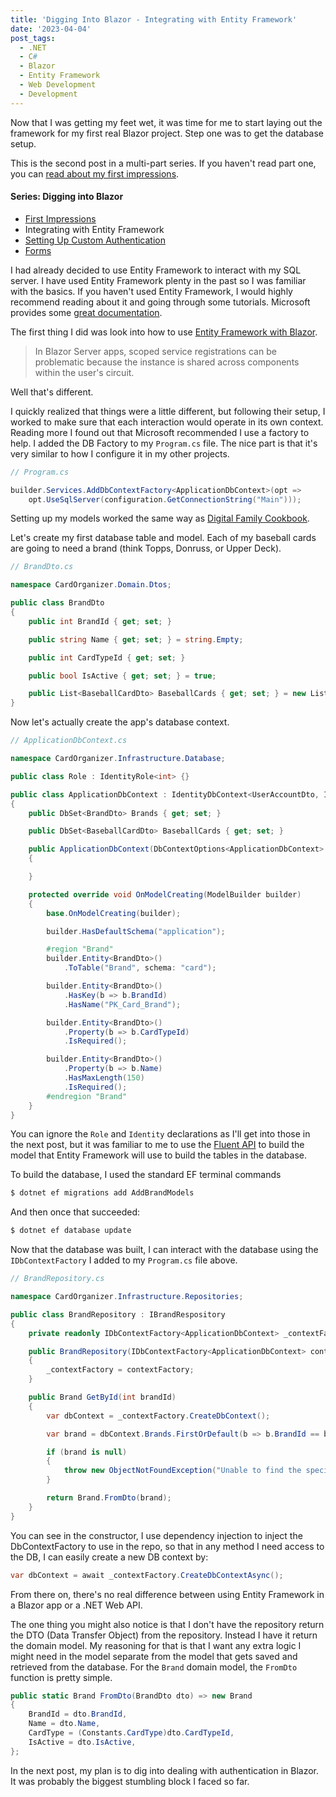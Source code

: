 ```yaml
---
title: 'Digging Into Blazor - Integrating with Entity Framework'
date: '2023-04-04'
post_tags:
  - .NET
  - C#
  - Blazor
  - Entity Framework
  - Web Development
  - Development
---
```


Now that I was getting my feet wet, it was time for me to start laying out the framework for my first real Blazor project. Step one was to get the database setup.
<!-- excerpt -->

This is the second post in a multi-part series. If you haven't read part one, you can [read about my first impressions](https://kpwags.com/posts/2023/03/19/digging-into-blazor-first-impressions).

<section class="blog-series">
    <h4>Series: Digging into Blazor</h4>
    <ul class="posts">
        <li class="post"><a href="/posts/2023/03/19/digging-into-blazor-first-impressions">First Impressions</a></li>
        <li class="post"><span class="current">Integrating with Entity Framework</span></li>
        <li class="post"><a href="/posts/2023/07/31/blazor-custom-authentication">Setting Up Custom Authentication</a></li>
        <li class="post"><a href="/posts/2023/09/29/digging-into-blazor-forms">Forms</a></li>
    </ul>
</section>

I had already decided to use Entity Framework to interact with my SQL server. I have used Entity Framework plenty in the past so I was familiar with the basics. If you haven't used Entity Framework, I would highly recommend reading about it and going through some tutorials. Microsoft provides some [great documentation](https://learn.microsoft.com/en-us/ef/core/).

The first thing I did was look into how to use [Entity Framework with Blazor](https://learn.microsoft.com/en-us/aspnet/core/blazor/blazor-server-ef-core?view=aspnetcore-7.0).

> In Blazor Server apps, scoped service registrations can be problematic because the instance is shared across components within the user's circuit.

Well that's different.

I quickly realized that things were a little different, but following their setup, I worked to make sure that each interaction would operate in its own context. Reading more I found out that Microsoft recommended I use a factory to help. I added the DB Factory to my `Program.cs` file. The nice part is that it's very similar to how I configure it in my other projects.

```csharp
// Program.cs

builder.Services.AddDbContextFactory<ApplicationDbContext>(opt =>
    opt.UseSqlServer(configuration.GetConnectionString("Main")));
```

Setting up my models worked the same way as [Digital Family Cookbook](https://github.com/kpwags/digital-family-cookbook).

Let's create my first database table and model. Each of my baseball cards are going to need a brand (think Topps, Donruss, or Upper Deck).

```csharp
// BrandDto.cs

namespace CardOrganizer.Domain.Dtos;

public class BrandDto
{
    public int BrandId { get; set; }

    public string Name { get; set; } = string.Empty;

    public int CardTypeId { get; set; }

    public bool IsActive { get; set; } = true;

    public List<BaseballCardDto> BaseballCards { get; set; } = new List<BaseballCardDto>();
}
```

Now let's actually create the app's database context.

```csharp
// ApplicationDbContext.cs

namespace CardOrganizer.Infrastructure.Database;

public class Role : IdentityRole<int> {}

public class ApplicationDbContext : IdentityDbContext<UserAccountDto, IdentityRole<int>, int>
{
    public DbSet<BrandDto> Brands { get; set; }

    public DbSet<BaseballCardDto> BaseballCards { get; set; }

    public ApplicationDbContext(DbContextOptions<ApplicationDbContext> options) : base(options)
    {

    }

	protected override void OnModelCreating(ModelBuilder builder)
    {
        base.OnModelCreating(builder);

        builder.HasDefaultSchema("application");

		#region "Brand"
        builder.Entity<BrandDto>()
            .ToTable("Brand", schema: "card");

        builder.Entity<BrandDto>()
            .HasKey(b => b.BrandId)
            .HasName("PK_Card_Brand");

        builder.Entity<BrandDto>()
            .Property(b => b.CardTypeId)
            .IsRequired();

        builder.Entity<BrandDto>()
            .Property(b => b.Name)
            .HasMaxLength(150)
            .IsRequired();
        #endregion "Brand"
	}
}
```

You can ignore the `Role` and `Identity` declarations as I'll get into those in the next post, but it was familiar to me to use the [Fluent API](https://learn.microsoft.com/en-us/ef/ef6/modeling/code-first/fluent/types-and-properties) to build the model that Entity Framework will use to build the tables in the database.

To build the database, I used the standard EF terminal commands

```bash
$ dotnet ef migrations add AddBrandModels
```

And then once that succeeded:

```bash
$ dotnet ef database update
```

Now that the database was built, I can interact with the database using the `IDbContextFactory` I added to my `Program.cs` file above.

```csharp
// BrandRepository.cs

namespace CardOrganizer.Infrastructure.Repositories;

public class BrandRepository : IBrandRespository
{
    private readonly IDbContextFactory<ApplicationDbContext> _contextFactory;

    public BrandRepository(IDbContextFactory<ApplicationDbContext> contextFactory)
    {
        _contextFactory = contextFactory;
    }

    public Brand GetById(int brandId)
    {
        var dbContext = _contextFactory.CreateDbContext();

        var brand = dbContext.Brands.FirstOrDefault(b => b.BrandId == brandId);

        if (brand is null)
        {
            throw new ObjectNotFoundException("Unable to find the specified brand");
        }

        return Brand.FromDto(brand);
    }
}
```

You can see in the constructor, I use dependency injection to inject the DbContextFactory to use in the repo, so that in any method I need access to the DB, I can easily create a new DB context by:

```csharp
var dbContext = await _contextFactory.CreateDbContextAsync();
```

From there on, there's no real difference between using Entity Framework in a Blazor app or a .NET Web API.

The one thing you might also notice is that I don't have the repository return the DTO (Data Transfer Object) from the repository. Instead I have it return the domain model. My reasoning for that is that I want any extra logic I might need in the model separate from the model that gets saved and retrieved from the database. For the `Brand` domain model, the `FromDto` function is pretty simple.

```csharp
public static Brand FromDto(BrandDto dto) => new Brand
{
    BrandId = dto.BrandId,
    Name = dto.Name,
    CardType = (Constants.CardType)dto.CardTypeId,
    IsActive = dto.IsActive,
};
```

In the next post, my plan is to dig into dealing with authentication in Blazor. It was probably the biggest stumbling block I faced so far.